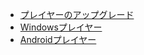 - [プレイヤーのアップグレード](upgrading-players.html)
- [Windowsプレイヤー](upgrading-xibo-for-windows.html)
- [Androidプレイヤー](upgrading-xibo-for-android.html)
